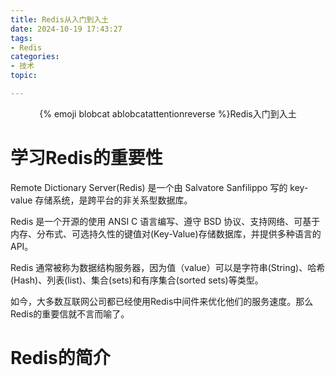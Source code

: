 ```yaml
---
title: Redis从入门到入土
date: 2024-10-19 17:43:27
tags:
- Redis
categories:
- 技术
topic:

---
```

<center> {% emoji blobcat ablobcatattentionreverse %}Redis入门到入土 </center>

# 学习Redis的重要性
Remote Dictionary Server(Redis) 是一个由 Salvatore Sanfilippo 写的 key-value 存储系统，是跨平台的非关系型数据库。

Redis 是一个开源的使用 ANSI C 语言编写、遵守 BSD 协议、支持网络、可基于内存、分布式、可选持久性的键值对(Key-Value)存储数据库，并提供多种语言的 API。

Redis 通常被称为数据结构服务器，因为值（value）可以是字符串(String)、哈希(Hash)、列表(list)、集合(sets)和有序集合(sorted sets)等类型。

如今，大多数互联网公司都已经使用Redis中间件来优化他们的服务速度。那么Redis的重要信就不言而喻了。

# Redis的简介
